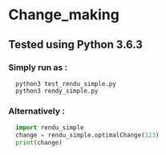 # Change_making

## Tested using Python 3.6.3

### Simply run as : 
```console
  python3 test_rendu_simple.py
  python3 rendy_simple.py
```
                
### Alternatively :
```python
  import rendu_simple
  change = rendu_simple.optimalChange(123)
  print(change)
```
